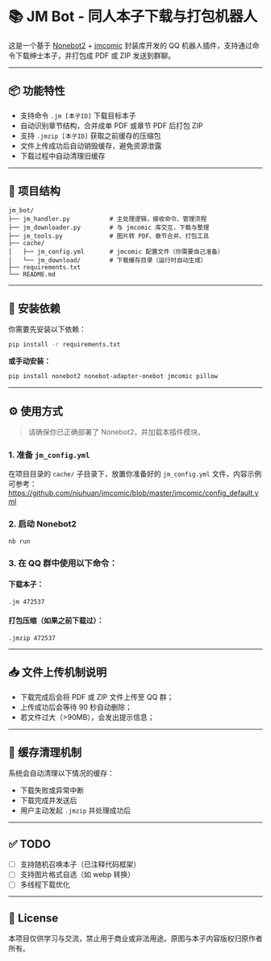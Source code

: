 # 📚 JM Bot - 同人本子下载与打包机器人

这是一个基于 [Nonebot2](https://v2.nonebot.dev/) + [jmcomic]([https://github.com/niuhuan/jmcomic) 封装库开发的 QQ 机器人插件，支持通过命令下载绅士本子，并打包成 PDF 或 ZIP 发送到群聊。

---

## 📦 功能特性

- 支持命令 `.jm [本子ID]` 下载目标本子
- 自动识别章节结构，合并成单 PDF 或章节 PDF 后打包 ZIP
- 支持 `.jmzip [本子ID]` 获取之前缓存的压缩包
- 文件上传成功后自动销毁缓存，避免资源泄露
- 下载过程中自动清理旧缓存

---

## 🧱 项目结构

```
jm_bot/
├── jm_handler.py           # 主处理逻辑，接收命令、管理流程
├── jm_downloader.py        # 与 jmcomic 库交互，下载与整理
├── jm_tools.py             # 图片转 PDF、章节合并、打包工具
├── cache/
│   ├── jm_config.yml       # jmcomic 配置文件（你需要自己准备）
│   └── jm_download/        # 下载缓存目录（运行时自动生成）
├── requirements.txt
└── README.md
```

---

## 🧰 安装依赖

你需要先安装以下依赖：

```bash
pip install -r requirements.txt
```

**或手动安装：**

```bash
pip install nonebot2 nonebot-adapter-onebot jmcomic pillow
```

---

## ⚙️ 使用方式

> 请确保你已正确部署了 Nonebot2，并加载本插件模块。

### 1. 准备 `jm_config.yml`

在项目目录的 `cache/` 子目录下，放置你准备好的 `jm_config.yml` 文件，内容示例可参考：
https://github.com/niuhuan/jmcomic/blob/master/jmcomic/config_default.yml

### 2. 启动 Nonebot2

```bash
nb run
```

### 3. 在 QQ 群中使用以下命令：

#### 下载本子：
```
.jm 472537
```

#### 打包压缩（如果之前下载过）：
```
.jmzip 472537
```

---

## 📥 文件上传机制说明

- 下载完成后会将 PDF 或 ZIP 文件上传至 QQ 群；
- 上传成功后会等待 90 秒自动删除；
- 若文件过大（>90MB），会发出提示信息；

---

## 🧼 缓存清理机制

系统会自动清理以下情况的缓存：
- 下载失败或异常中断
- 下载完成并发送后
- 用户主动发起 `.jmzip` 并处理成功后

---

## ✅ TODO

- [ ] 支持随机召唤本子（已注释代码框架）
- [ ] 支持图片格式自选（如 webp 转换）
- [ ] 多线程下载优化

---

## 📄 License

本项目仅供学习与交流，禁止用于商业或非法用途。原图与本子内容版权归原作者所有。

